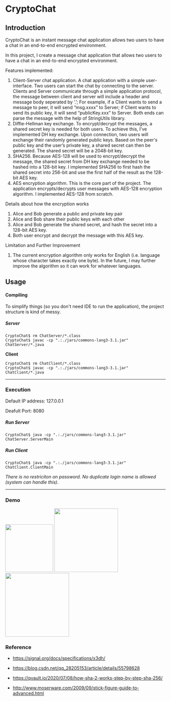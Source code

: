 # CryptoChat

## Introduction

CryptoChat is an instant message chat application allows two users to have a chat in an end-to-end encrypted environment.

In this project, I create a message chat application that allows two users to have a chat in an end-to-end encrypted environment.

Features implemented:
1. Client-Server chat application. A chat application with a simple user-interface. Two users can start the chat by connecting to the server.
Clients and Server communicate through a simple application protocol, the message between client and server will include a header and message body seperated by ‘.’; 
For example, if a Client wants to send a message to peer, it will send “msg.xxxx” to Server; if Client wants to send its public key, it will send “publicKey.xxx” to Server. Both ends can parse the message with the help of StringUtils library.
2. Diffie-Hellman key exchange. To encrypt/decrypt the messages, a shared secret key is needed for both users. To achieve this, I’ve implemented DH key exchange. Upon connection, two users will exchange their randomly generated public keys. Based on the peer's public key and the user’s private key, a shared secret can then be generated.  The shared secret will be a 2048-bit key.
3. SHA256. Because AES-128 will be used to encrypt/decrypt the message, the shared secret from DH key exchange needed to be hashed into a 128-bit key. I implemented SHA256 to first hash the shared secret into 256-bit and use the first half of the result as the 128-bit AES key.
4. AES encryption algorithm. This is the core part of the project. The application encrypts/decrypts user messages with AES-128 encryption algorithm. I implemented AES-128 from scratch. 

Details about how the encryption works
1. Alice and Bob generate a public and private key pair
2. Alice and Bob share their public keys with each other
3. Alice and Bob generate the shared secret, and hash the secret into a 128-bit AES key.
4. Both user encrypt and decrypt the message with this AES key.

Limitation and Further Improvement
1. The current encryption algorithm only works for English (i.e. language whose character takes exactly one byte).  In the future, I may further improve the algorithm so it can work for whatever languages.

## Usage

#### Compiling

To simplify things (so you don't need IDE to run the application), the project structure is kind of messy.

##### Server

```
CryptoChat$ rm ChatServer/*.class
CryptoChat$ javac -cp ".:./jars/commons-lang3-3.1.jar" ChatServer/*.java
```

**Client**

```
CryptoChat$ rm ChatClient/*.class
CryptoChat$ javac -cp ".:./jars/commons-lang3-3.1.jar" ChatClient/*.java
```

------

### Execution

Default IP address: 127.0.0.1

Deafult Port: 8080

##### Run Server

```
CryptoChat$ java -cp ".:./jars/commons-lang3-3.1.jar" ChatServer.ServerMain
```

##### Run Client

```
CryptoChat$ java -cp ".:./jars/commons-lang3-3.1.jar" ChatClient.ClientMain
```

*There is no restriciton on password. No duplicate login name is allowed (system can handle this).*

------

### Demo

<img height="150" src="https://github.com/ziruih999/CryptoChat/blob/main/img/login.jpg"/>
<img height="200" src="https://github.com/ziruih999/CryptoChat/blob/main/img/chat.jpg"/>
<img height="200" src="https://github.com/ziruih999/CryptoChat/blob/main/img/server.jpg"/>

### Reference

- https://signal.org/docs/specifications/x3dh/

- https://blog.csdn.net/qq_28205153/article/details/55798628
- https://qvault.io/2020/07/08/how-sha-2-works-step-by-step-sha-256/
- http://www.moserware.com/2009/09/stick-figure-guide-to-advanced.html
